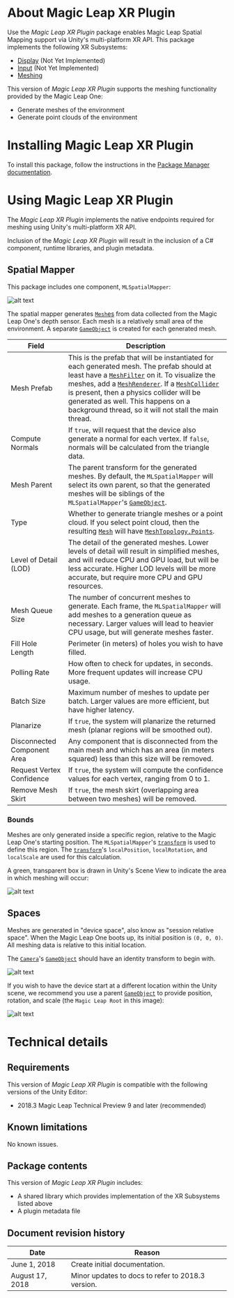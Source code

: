 # About Magic Leap XR Plugin

Use the *Magic Leap XR Plugin* package enables Magic Leap Spatial Mapping support via Unity's multi-platform XR API. This package implements the following XR Subsystems:

* [Display](https://docs.unity3d.com/2018.3/Documentation/ScriptReference/Experimental.XR.XRDisplaySubsystem.html) (Not Yet Implemented)
* [Input](https://docs.unity3d.com/2018.3/Documentation/ScriptReference/Experimental.XR.XRInputSubsystem.html) (Not Yet Implemented)
* [Meshing](https://docs.unity3d.com/2018.3/Documentation/ScriptReference/Experimental.XR.XRMeshingSubsystem.html)

This version of *Magic Leap XR Plugin* supports the meshing functionality provided by the Magic Leap One:

* Generate meshes of the environment
* Generate point clouds of the environment

# Installing Magic Leap XR Plugin

To install this package, follow the instructions in the [Package Manager documentation](https://docs.unity3d.com/Packages/com.unity.package-manager-ui@latest/index.html).

# Using Magic Leap XR Plugin

The *Magic Leap XR Plugin* implements the native endpoints required for meshing using Unity's multi-platform XR API.

Inclusion of the *Magic Leap XR Plugin* will result in the inclusion of a C# component, runtime libraries, and plugin metadata.

## Spatial Mapper

This package includes one component, `MLSpatialMapper`:

![alt text](images/mlspatialmapper_component.png "MLSpatialMapper Component")

The spatial mapper generates [`Mesh`es](https://docs.unity3d.com/ScriptReference/Mesh.html) from data collected from the Magic Leap One's depth sensor. Each mesh is a relatively small area of the environment. A separate [`GameObject`](https://docs.unity3d.com/ScriptReference/GameObject.html) is created for each generated mesh.

|Field|Description|
|-|-|
|Mesh Prefab|This is the prefab that will be instantiated for each generated mesh. The prefab should at least have a [`MeshFilter`](https://docs.unity3d.com/ScriptReference/MeshFilter.html) on it. To visualize the meshes, add a [`MeshRenderer`](https://docs.unity3d.com/ScriptReference/MeshRenderer.html). If a [`MeshCollider`](https://docs.unity3d.com/ScriptReference/MeshCollider.html) is present, then a physics collider will be generated as well. This happens on a background thread, so it will not stall the main thread.|
|Compute Normals|If `true`, will request that the device also generate a normal for each vertex. If `false`, normals will be calculated from the triangle data.|
|Mesh Parent|The parent transform for the generated meshes. By default, the `MLSpatialMapper` will select its own parent, so that the generated meshes will be siblings of the `MLSpatialMapper`'s [`GameObject`](https://docs.unity3d.com/ScriptReference/GameObject.html).|
|Type|Whether to generate triangle meshes or a point cloud. If you select point cloud, then the resulting [`Mesh`](https://docs.unity3d.com/ScriptReference/Mesh.html) will have [`MeshTopology.Points`](https://docs.unity3d.com/ScriptReference/MeshTopology.Points.html).
|Level of Detail (LOD)|The detail of the generated meshes. Lower levels of detail will result in simplified meshes, and will reduce CPU and GPU load, but will be less accurate. Higher LOD levels will be more accurate, but require more CPU and GPU resources.|
|Mesh Queue Size|The number of concurrent meshes to generate. Each frame, the `MLSpatialMapper` will add meshes to a generation queue as necessary. Larger values will lead to heavier CPU usage, but will generate meshes faster.|
|Fill Hole Length|Perimeter (in meters) of holes you wish to have filled.|
|Polling Rate|How often to check for updates, in seconds. More frequent updates will increase CPU usage.|
|Batch Size|Maximum number of meshes to update per batch. Larger values are more efficient, but have higher latency.|
|Planarize|If `true`, the system will planarize the returned mesh (planar regions will be smoothed out).|
|Disconnected Component Area|Any component that is disconnected from the main mesh and which has an area (in meters squared) less than this size will be removed.|
|Request Vertex Confidence|If `true`, the system will compute the confidence values for each vertex, ranging from 0 to 1.|
|Remove Mesh Skirt|If `true`, the mesh skirt (overlapping area between two meshes) will be removed.|

### Bounds

Meshes are only generated inside a specific region, relative to the Magic Leap One's starting position. The `MLSpatialMapper`'s [`transform`](https://docs.unity3d.com/ScriptReference/Transform.html) is used to define this region. The [`transform`](https://docs.unity3d.com/ScriptReference/Transform.html)'s `localPosition`, `localRotation`, and `localScale` are used for this calculation.

A green, transparent box is drawn in Unity's Scene View to indicate the area in which meshing will occur:

![alt text](images/meshing_gizmo.png "Meshing Gizmo")

## Spaces

Meshes are generated in "device space", also know as "session relative space". When the Magic Leap One boots up, its initial position is `(0, 0, 0)`. All meshing data is relative to this initial location.

The [`Camera`](https://docs.unity3d.com/ScriptReference/Camera.html)'s [`GameObject`](https://docs.unity3d.com/ScriptReference/GameObject.html) should have an identity transform to begin with.

![alt text](images/magic_leap_root_camera.png "Magic Leap Root Camera")

If you wish to have the device start at a different location within the Unity scene, we recommend you use a parent [`GameObject`](https://docs.unity3d.com/ScriptReference/GameObject.html) to provide position, rotation, and scale (the `Magic Leap Root` in this image):

![alt text](images/magic_leap_root_with_transform.png "Magic Leap Root")

# Technical details
## Requirements

This version of *Magic Leap XR Plugin* is compatible with the following versions of the Unity Editor:

* 2018.3 Magic Leap Technical Preview 9 and later (recommended)

## Known limitations

No known issues.

## Package contents

This version of *Magic Leap XR Plugin* includes:

* A shared library which provides implementation of the XR Subsystems listed above
* A plugin metadata file

## Document revision history
|Date|Reason|
|---|---|
|June 1, 2018|Create initial documentation.|
|August 17, 2018|Minor updates to docs to refer to 2018.3 version.|
